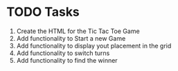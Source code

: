 # TODO Tasks

1. Create the HTML for the Tic Tac Toe Game
2. Add functionality to Start a new Game
3. Add functionality to display yout placement in the grid
4. Add functionality to switch turns
5. Add functionality to find the winner
